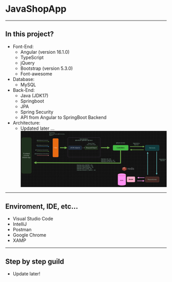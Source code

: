 # JavaShopApp
---
## In this project?
- Font-End:
  - Angular (version 16.1.0)
  - TypeScript
  - jQuery
  - Bootstrap (version 5.3.0)
  - Font-awesome
- Database:
  - MySQL
- Back-End:
  - Java (JDK17)
  - Springboot
  - JPA
  - Spring Security
  - API from Angular to SpringBoot Backend
- Architecture:
  - Updated later ...
![alt text](DOCS/SystemArchitecture.png)
---
## Enviroment, IDE, etc...
- Visual Studio Code
- IntelliJ
- Postman
- Google Chrome
- XAMP


---
## Step by step guild
- Update later!

